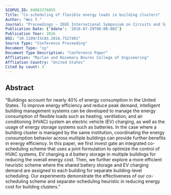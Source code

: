 ```yaml
---
SCOPUS_ID: 84983376855
Title: "Co-scheduling of flexible energy loads in building clusters"
Author: "Wei T."
Journal: "Proceedings - IEEE International Symposium on Circuits and Systems"
Publication Date: {'$date': '2016-07-29T00:00:00Z'}
Publication Year: 2016
DOI: "10.1109/ISCAS.2016.7527401"
Source Type: "Conference Proceeding"
Document Type: "cp"
Document Type Description: "Conference Paper"
Affliation: "Marlan and Rosemary Bourns College of Engineering"
Affliation Country: "United States"
Cited by count: 3
---
```


## Abstract
"Buildings account for nearly 40% of energy consumption in the United States. To improve energy efficiency and reduce peak demand, intelligent building management systems can be developed to manage the energy consumption of flexible loads such as heating, ventilation, and air conditioning (HVAC) system an electric vehicle (EV) charging, as well as the usage of energy storage systems such as batteries. In the case where a building cluster is managed by the same institution, coordinating the energy consumption behavior across multiple buildings can provide further benefits in energy efficiency. In this paper, we first invest gate an integrated co-scheduling scheme that uses a joint formulation to optimize the control of HVAC systems, EV charging a d battery storage in multiple buildings for reducing the overall energy cost. Then, we further explore a more efficient heuristic scheme where the shared battery storage and EV charging demand are assigned to each building for separate building-level scheduling. Our experiments demonstrate the effectiveness of our co-scheduling scheme and separate-scheduling heuristic in reducing energy cost for building clusters."
